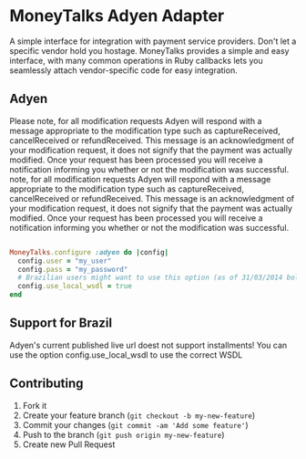 # MoneyTalks Adyen Adapter

A simple interface for integration with payment service providers. Don't let a specific vendor hold
you hostage. MoneyTalks provides a simple and easy interface, with many common operations in Ruby callbacks
lets you seamlessly attach vendor-specific code for easy integration.

## Adyen

Please note, for all modification requests Adyen will respond with a message appropriate to the modification type such
as captureReceived, cancelReceived or refundReceived. This message is an acknowledgment of your modification
request, it does not signify that the payment was actually modified. Once your request has been processed you will
receive a notification informing you whether or not the modification was
successful. note, for all modification requests Adyen will respond with a
message appropriate to the modification type such
as captureReceived, cancelReceived or refundReceived. This message is an acknowledgment of your modification
request, it does not signify that the payment was actually modified. Once your request has been processed you will
receive a notification informing you whether or not the modification was successful.

```ruby

MoneyTalks.configure :adyen do |config|
  config.user = "my_user"
  config.pass = "my_password"
  # Brazilian users might want to use this option (as of 31/03/2014 boleto payment method wasn't supported on the live url)
  config.use_local_wsdl = true
end

```

## Support for Brazil

Adyen's current published live url doest not support installments! You can use the option
config.use_local_wsdl to use the correct WSDL

## Contributing

1. Fork it
2. Create your feature branch (`git checkout -b my-new-feature`)
3. Commit your changes (`git commit -am 'Add some feature'`)
4. Push to the branch (`git push origin my-new-feature`)
5. Create new Pull Request
